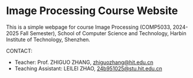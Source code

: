 # Image Processing Course Website

This is a simple webpage for course Image Processing (COMP5033, 2024-2025 Fall Semester), School of Computer Science and Technology, Harbin Institute of Technology, Shenzhen.

CONTACT:
* Teacher: Prof. ZHIGUO ZHANG, zhiguozhang@hit.edu.cn
* Teaching Assistant: LEILEI ZHAO, 24b951025@stu.hit.edu.cn

